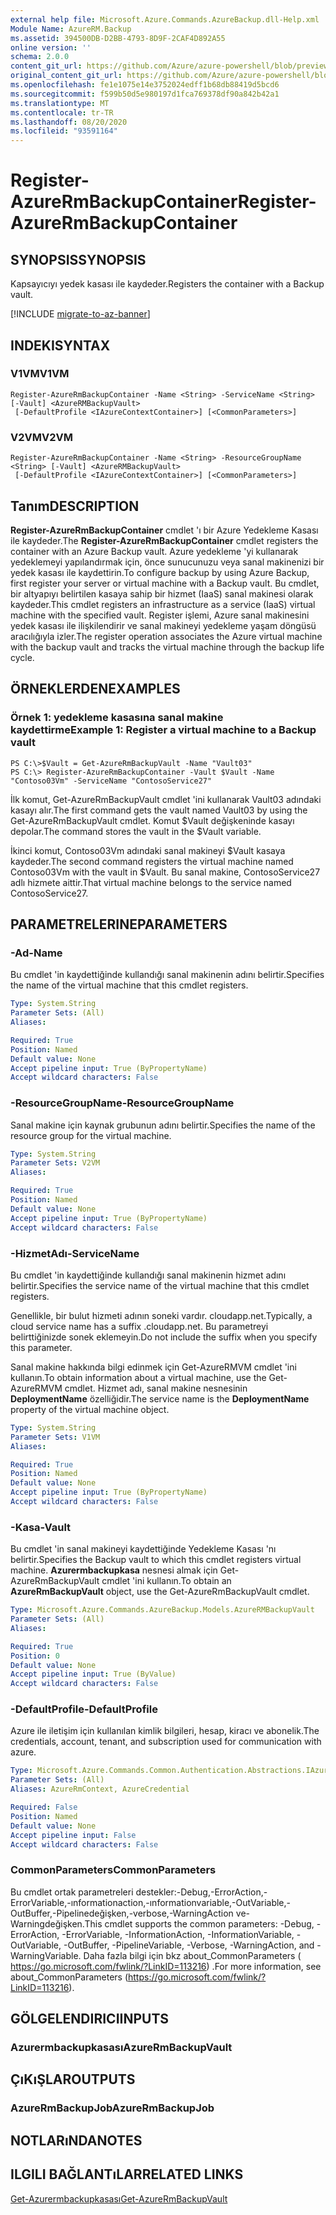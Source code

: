 ```yaml
---
external help file: Microsoft.Azure.Commands.AzureBackup.dll-Help.xml
Module Name: AzureRM.Backup
ms.assetid: 394500DB-D2BB-4793-8D9F-2CAF4D892A55
online version: ''
schema: 2.0.0
content_git_url: https://github.com/Azure/azure-powershell/blob/preview/src/ResourceManager/AzureBackup/Commands.AzureBackup/help/Register-AzureRmBackupContainer.md
original_content_git_url: https://github.com/Azure/azure-powershell/blob/preview/src/ResourceManager/AzureBackup/Commands.AzureBackup/help/Register-AzureRmBackupContainer.md
ms.openlocfilehash: fe1e1075e14e3752024edff1b68db88419d5bcd6
ms.sourcegitcommit: f599b50d5e980197d1fca769378df90a842b42a1
ms.translationtype: MT
ms.contentlocale: tr-TR
ms.lasthandoff: 08/20/2020
ms.locfileid: "93591164"
---
```

# <span data-ttu-id="96252-101">Register-AzureRmBackupContainer</span><span class="sxs-lookup"><span data-stu-id="96252-101">Register-AzureRmBackupContainer</span></span>

## <span data-ttu-id="96252-102">SYNOPSIS</span><span class="sxs-lookup"><span data-stu-id="96252-102">SYNOPSIS</span></span>
<span data-ttu-id="96252-103">Kapsayıcıyı yedek kasası ile kaydeder.</span><span class="sxs-lookup"><span data-stu-id="96252-103">Registers the container with a Backup vault.</span></span>

[!INCLUDE [migrate-to-az-banner](../../includes/migrate-to-az-banner.md)]

## <span data-ttu-id="96252-104">INDEKI</span><span class="sxs-lookup"><span data-stu-id="96252-104">SYNTAX</span></span>

### <span data-ttu-id="96252-105">V1VM</span><span class="sxs-lookup"><span data-stu-id="96252-105">V1VM</span></span>
```
Register-AzureRmBackupContainer -Name <String> -ServiceName <String> [-Vault] <AzureRMBackupVault>
 [-DefaultProfile <IAzureContextContainer>] [<CommonParameters>]
```

### <span data-ttu-id="96252-106">V2VM</span><span class="sxs-lookup"><span data-stu-id="96252-106">V2VM</span></span>
```
Register-AzureRmBackupContainer -Name <String> -ResourceGroupName <String> [-Vault] <AzureRMBackupVault>
 [-DefaultProfile <IAzureContextContainer>] [<CommonParameters>]
```

## <span data-ttu-id="96252-107">Tanım</span><span class="sxs-lookup"><span data-stu-id="96252-107">DESCRIPTION</span></span>
<span data-ttu-id="96252-108">**Register-AzureRmBackupContainer** cmdlet 'ı bir Azure Yedekleme Kasası ile kaydeder.</span><span class="sxs-lookup"><span data-stu-id="96252-108">The **Register-AzureRmBackupContainer** cmdlet registers the container with an Azure Backup vault.</span></span>
<span data-ttu-id="96252-109">Azure yedekleme 'yi kullanarak yedeklemeyi yapılandırmak için, önce sunucunuzu veya sanal makinenizi bir yedek kasası ile kaydettirin.</span><span class="sxs-lookup"><span data-stu-id="96252-109">To configure backup by using Azure Backup, first register your server or virtual machine with a Backup vault.</span></span>
<span data-ttu-id="96252-110">Bu cmdlet, bir altyapıyı belirtilen kasaya sahip bir hizmet (IaaS) sanal makinesi olarak kaydeder.</span><span class="sxs-lookup"><span data-stu-id="96252-110">This cmdlet registers an infrastructure as a service (IaaS) virtual machine with the specified vault.</span></span>
<span data-ttu-id="96252-111">Register işlemi, Azure sanal makinesini yedek kasası ile ilişkilendirir ve sanal makineyi yedekleme yaşam döngüsü aracılığıyla izler.</span><span class="sxs-lookup"><span data-stu-id="96252-111">The register operation associates the Azure virtual machine with the backup vault and tracks the virtual machine through the backup life cycle.</span></span>

## <span data-ttu-id="96252-112">ÖRNEKLERDEN</span><span class="sxs-lookup"><span data-stu-id="96252-112">EXAMPLES</span></span>

### <span data-ttu-id="96252-113">Örnek 1: yedekleme kasasına sanal makine kaydettirme</span><span class="sxs-lookup"><span data-stu-id="96252-113">Example 1: Register a virtual machine to a Backup vault</span></span>
```
PS C:\>$Vault = Get-AzureRmBackupVault -Name "Vault03"
PS C:\> Register-AzureRmBackupContainer -Vault $Vault -Name "Contoso03Vm" -ServiceName "ContosoService27"
```

<span data-ttu-id="96252-114">İlk komut, Get-AzureRmBackupVault cmdlet 'ini kullanarak Vault03 adındaki kasayı alır.</span><span class="sxs-lookup"><span data-stu-id="96252-114">The first command gets the vault named Vault03 by using the Get-AzureRmBackupVault cmdlet.</span></span>
<span data-ttu-id="96252-115">Komut $Vault değişkeninde kasayı depolar.</span><span class="sxs-lookup"><span data-stu-id="96252-115">The command stores the vault in the $Vault variable.</span></span>

<span data-ttu-id="96252-116">İkinci komut, Contoso03Vm adındaki sanal makineyi $Vault kasaya kaydeder.</span><span class="sxs-lookup"><span data-stu-id="96252-116">The second command registers the virtual machine named Contoso03Vm with the vault in $Vault.</span></span>
<span data-ttu-id="96252-117">Bu sanal makine, ContosoService27 adlı hizmete aittir.</span><span class="sxs-lookup"><span data-stu-id="96252-117">That virtual machine belongs to the service named ContosoService27.</span></span>

## <span data-ttu-id="96252-118">PARAMETRELERINE</span><span class="sxs-lookup"><span data-stu-id="96252-118">PARAMETERS</span></span>

### <span data-ttu-id="96252-119">-Ad</span><span class="sxs-lookup"><span data-stu-id="96252-119">-Name</span></span>
<span data-ttu-id="96252-120">Bu cmdlet 'in kaydettiğinde kullandığı sanal makinenin adını belirtir.</span><span class="sxs-lookup"><span data-stu-id="96252-120">Specifies the name of the virtual machine that this cmdlet registers.</span></span>

```yaml
Type: System.String
Parameter Sets: (All)
Aliases: 

Required: True
Position: Named
Default value: None
Accept pipeline input: True (ByPropertyName)
Accept wildcard characters: False
```

### <span data-ttu-id="96252-121">-ResourceGroupName</span><span class="sxs-lookup"><span data-stu-id="96252-121">-ResourceGroupName</span></span>
<span data-ttu-id="96252-122">Sanal makine için kaynak grubunun adını belirtir.</span><span class="sxs-lookup"><span data-stu-id="96252-122">Specifies the name of the resource group for the virtual machine.</span></span>

```yaml
Type: System.String
Parameter Sets: V2VM
Aliases: 

Required: True
Position: Named
Default value: None
Accept pipeline input: True (ByPropertyName)
Accept wildcard characters: False
```

### <span data-ttu-id="96252-123">-HizmetAdı</span><span class="sxs-lookup"><span data-stu-id="96252-123">-ServiceName</span></span>
<span data-ttu-id="96252-124">Bu cmdlet 'in kaydettiğinde kullandığı sanal makinenin hizmet adını belirtir.</span><span class="sxs-lookup"><span data-stu-id="96252-124">Specifies the service name of the virtual machine that this cmdlet registers.</span></span>

<span data-ttu-id="96252-125">Genellikle, bir bulut hizmeti adının soneki vardır. cloudapp.net.</span><span class="sxs-lookup"><span data-stu-id="96252-125">Typically, a cloud service name has a suffix .cloudapp.net.</span></span>
<span data-ttu-id="96252-126">Bu parametreyi belirttiğinizde sonek eklemeyin.</span><span class="sxs-lookup"><span data-stu-id="96252-126">Do not include the suffix when you specify this parameter.</span></span>

<span data-ttu-id="96252-127">Sanal makine hakkında bilgi edinmek için Get-AzureRMVM cmdlet 'ini kullanın.</span><span class="sxs-lookup"><span data-stu-id="96252-127">To obtain information about a virtual machine, use the Get-AzureRMVM cmdlet.</span></span>
<span data-ttu-id="96252-128">Hizmet adı, sanal makine nesnesinin **DeploymentName** özelliğidir.</span><span class="sxs-lookup"><span data-stu-id="96252-128">The service name is the **DeploymentName** property of the virtual machine object.</span></span>

```yaml
Type: System.String
Parameter Sets: V1VM
Aliases: 

Required: True
Position: Named
Default value: None
Accept pipeline input: True (ByPropertyName)
Accept wildcard characters: False
```

### <span data-ttu-id="96252-129">-Kasa</span><span class="sxs-lookup"><span data-stu-id="96252-129">-Vault</span></span>
<span data-ttu-id="96252-130">Bu cmdlet 'in sanal makineyi kaydettiğinde Yedekleme Kasası 'nı belirtir.</span><span class="sxs-lookup"><span data-stu-id="96252-130">Specifies the Backup vault to which this cmdlet registers virtual machine.</span></span>
<span data-ttu-id="96252-131">**Azurermbackupkasa** nesnesi almak için Get-AzureRmBackupVault cmdlet 'ini kullanın.</span><span class="sxs-lookup"><span data-stu-id="96252-131">To obtain an **AzureRmBackupVault** object, use the Get-AzureRmBackupVault cmdlet.</span></span>

```yaml
Type: Microsoft.Azure.Commands.AzureBackup.Models.AzureRMBackupVault
Parameter Sets: (All)
Aliases: 

Required: True
Position: 0
Default value: None
Accept pipeline input: True (ByValue)
Accept wildcard characters: False
```

### <span data-ttu-id="96252-132">-DefaultProfile</span><span class="sxs-lookup"><span data-stu-id="96252-132">-DefaultProfile</span></span>
<span data-ttu-id="96252-133">Azure ile iletişim için kullanılan kimlik bilgileri, hesap, kiracı ve abonelik.</span><span class="sxs-lookup"><span data-stu-id="96252-133">The credentials, account, tenant, and subscription used for communication with azure.</span></span>

```yaml
Type: Microsoft.Azure.Commands.Common.Authentication.Abstractions.IAzureContextContainer
Parameter Sets: (All)
Aliases: AzureRmContext, AzureCredential

Required: False
Position: Named
Default value: None
Accept pipeline input: False
Accept wildcard characters: False
```

### <span data-ttu-id="96252-134">CommonParameters</span><span class="sxs-lookup"><span data-stu-id="96252-134">CommonParameters</span></span>
<span data-ttu-id="96252-135">Bu cmdlet ortak parametreleri destekler:-Debug,-ErrorAction,-ErrorVariable,-ınformationaction,-ınformationvariable,-OutVariable,-OutBuffer,-Pipelinedeğişken,-verbose,-WarningAction ve-Warningdeğişken.</span><span class="sxs-lookup"><span data-stu-id="96252-135">This cmdlet supports the common parameters: -Debug, -ErrorAction, -ErrorVariable, -InformationAction, -InformationVariable, -OutVariable, -OutBuffer, -PipelineVariable, -Verbose, -WarningAction, and -WarningVariable.</span></span> <span data-ttu-id="96252-136">Daha fazla bilgi için bkz about_CommonParameters ( https://go.microsoft.com/fwlink/?LinkID=113216) .</span><span class="sxs-lookup"><span data-stu-id="96252-136">For more information, see about_CommonParameters (https://go.microsoft.com/fwlink/?LinkID=113216).</span></span>

## <span data-ttu-id="96252-137">GÖLGELENDIRICI</span><span class="sxs-lookup"><span data-stu-id="96252-137">INPUTS</span></span>

### <span data-ttu-id="96252-138">Azurermbackupkasası</span><span class="sxs-lookup"><span data-stu-id="96252-138">AzureRmBackupVault</span></span>

## <span data-ttu-id="96252-139">ÇıKıŞLAR</span><span class="sxs-lookup"><span data-stu-id="96252-139">OUTPUTS</span></span>

### <span data-ttu-id="96252-140">AzureRmBackupJob</span><span class="sxs-lookup"><span data-stu-id="96252-140">AzureRmBackupJob</span></span>

## <span data-ttu-id="96252-141">NOTLARıNDA</span><span class="sxs-lookup"><span data-stu-id="96252-141">NOTES</span></span>

## <span data-ttu-id="96252-142">ILGILI BAĞLANTıLAR</span><span class="sxs-lookup"><span data-stu-id="96252-142">RELATED LINKS</span></span>

[<span data-ttu-id="96252-143">Get-Azurermbackupkasası</span><span class="sxs-lookup"><span data-stu-id="96252-143">Get-AzureRmBackupVault</span></span>](./Get-AzureRmBackupVault.md)


